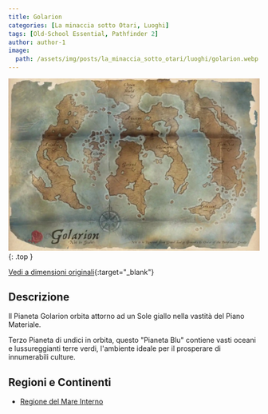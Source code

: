 ```yaml
---
title: Golarion
categories: [La minaccia sotto Otari, Luoghi]
tags: [Old-School Essential, Pathfinder 2]
author: author-1
image:
  path: /assets/img/posts/la_minaccia_sotto_otari/luoghi/golarion.webp
---
```


![Desktop View](/assets/img/posts/la_minaccia_sotto_otari/luoghi/golarion.webp){: .top }


[Vedi a dimensioni originali](/assets/img/posts/la_minaccia_sotto_otari/luoghi/golarion.webp){:target="_blank"}

## Descrizione

Il Pianeta Golarion orbita attorno ad un Sole giallo nella vastità del Piano Materiale. 

Terzo Pianeta di undici in orbita, questo "Pianeta Blu" contiene vasti oceani e lussureggianti terre verdi, l'ambiente ideale per il prosperare di innumerabili culture.

## Regioni e Continenti
- [Regione del Mare Interno](/posts/Mare_interno)